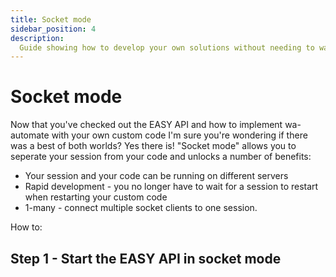 ```yaml
---
title: Socket mode
sidebar_position: 4
description:
  Guide showing how to develop your own solutions without needing to wait for session restarts.
---
```


# Socket mode

Now that you've checked out the EASY API and how to implement wa-automate with your own custom code I'm sure you're wondering if there was a best of both worlds? Yes there is! "Socket mode" allows you to seperate your session from your code and unlocks a number of benefits:

- Your session and your code can be running on different servers
- Rapid development - you no longer have to wait for a session to restart when restarting your custom code
- 1-many - connect multiple socket clients to one session.

How to:

## Step 1 - Start the EASY API in socket mode

